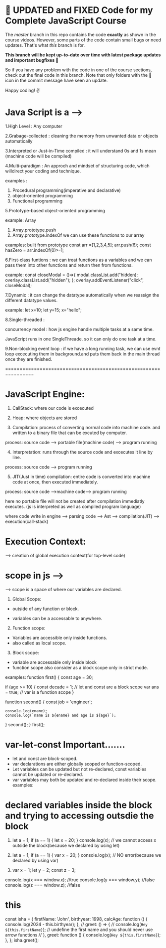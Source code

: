 # 🐛 UPDATED and FIXED Code for my Complete JavaScript Course

The _master_ branch in this repo contains the code **exactly** as shown in the course videos. However, some parts of the code contain small bugs or need updates. That's what _this_ branch is for.

**This branch will be kept up-to-date over time with latest package updates and important bugfixes 🐛**

So if you have any problem with the code in one of the course sections, check out the final code in this branch. Note that only folders with the 🐛 icon in the commit message have seen an update.

Happy coding! ✌️

# Java Script is a -->

1.High Level : Any computer

2.Grabage-collected : cleaning the memory from unwanted data or objects automatically

3.Interpreted or Just-in-Time compiled : it will understand 0s and 1s mean (machine code will be compiled)

4.Multi-paradigm : An approch and mindset of structuring code, which willdirect your coding and technique.

examples :

1. Procedural programming(imperative and declarative)
2. object-oriented programming
3. Functional programming

5.Prototype-based object-oriented programming

example:
Array

1. Array.prototype.push
2. Array.prototype.indexOf
   we can use these functions to our array

examples: built from prototype
const arr =[1,2,3,4,5];
arr.push(6);
const hasZero = arr.indexOf(0)>-1;

6.First-class funtions : we can treat functions as a variables and we can pass them into other functions and return then from functions.

example:
const closeModal = ()=>{
modal.classList.add("hidden);
overlay.classList.add("hidden");
};
overlay.addEventListener("click", closeModal);

7.Dynamic : it can change the datatype automatically when we reassign the different datatype values.

example:
let x=10;
let y=15;
x="hello";

8.Single-threaded :

concurrency model : how js engine handle multiple tasks at a same time.

JavaScript runs in one SingleThreade. so it can only do one task at a time.

9.Non-blocking event loop :
if we have a long running task, we can use evnt loop excecuting them in background.and puts them back in the main thread once they are finished.

================================================================

# JavaScript Engine:

1. CallStack: where our code is excecuted

2. Heap: where objects are stored

3. Compilation: process of converting normal code into machine code. and written to a binary file that can be excuted by computer.

process: source code --> portable file(machine code) --> program running

4. Interpretation: runs through the source code and excecutes it line by line.

process: source code --> program running

5. JIT(Just in time) compilation: entire code is converted into machine code at once, then executed immediately.

process: source code -->machine code--> program running

here no portable file will not be created after compilation immediatly executes. (js is interpreted as well as compiled program language)

where code write in engine --> parsing code --> Ast --> compilation(JIT) --> execution(call-stack)

# Execution Context:

--> creation of global execution context(for top-level code)

# scope in js -->

--> scope is a space of where our variables are declared.

1. Global Scope:

- outside of any function or block.

- variables can be a accessable to anywhere.

2. Function scope:

- Variables are accessible only inside functions.
- also called as local scope.

3. Block scope:

- variable are accessable only inside block
- function scope also consider as a block scope only in strict mode.

examples:
function first() {
const age = 30;

if (age >= 10) {
const decade = 1; // let and const are a block scope
var ans = true; // var is a function scope
}

function second() {
const job = 'engineer';

    console.log(ename);
    console.log(`name is ${ename} and age is ${age}`);

}
second();
}
first();

# var-let-const Important.......

- let and const are block-scoped.
- var declarations are either globally scoped or function-scoped.
- Let variables can be updated but not re-declared, const variables cannot be updated or re-declared.
- var variables may both be updated and re-declared inside their scope.
  examples:

# declared variables inside the block and trying to accessing outsdie the block

1.  let a = 1;
    if (a == 1) {
    let x = 20;
    }
    console.log(x); // we cannot access x outside the block(because we declared by using let)

2.  let a = 1;
    if (a == 1) {
    var x = 20;
    }
    console.log(x); // NO error(because we declared by using var)

3.  var x = 1;
    let y = 2;
    const z = 3;

console.log(x === window.x); //true
console.log(y === window.y); //false
console.log(z === window.z); //false

# this

const isha = {
firstName: 'John',
birthyear: 1998,
calcAge: function () {
console.log(2024 - this.birthyear);
},
// greet: () => {
// console.log(`Hey ${this.firstName}`); // undefine the first name and you should never use arrow functions
// },
greet: function () {
console.log(`Hey ${this.firstName}`);
},
};
isha.greet();
